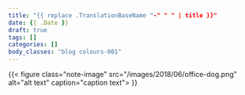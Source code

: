 ```yaml
---
title: "{{ replace .TranslationBaseName "-" " " | title }}"
date: {{ .Date }}
draft: true
tags: []
categories: []
body_classes: "blog colours-001"
---
```


{{< figure class="note-image" src="/images/2018/06/office-dog.png" alt="alt text" caption="caption text"> }}